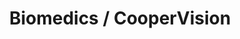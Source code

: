 ---
title: 'Biomedics / CooperVision'
description: 'EKSPLORONI MODELET E REJA PER VITIN 2021'
image: '/images/accesories/BioMediks-1200x703.png'
---